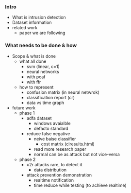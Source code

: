 ### Intro

* What is intrusion detection
* Dataset information
* related work 
    * paper we are following
   

### What needs to be done & how

* Scope & what is done
    * what all done
        * svm (linear, c=1)
        * neural networks
        * with pcaf
        * with ffr
    * how to represent
        * confusion matrix (in neural netwrok)
        * classification report (cr)
        * data vs time graph
* future work
    * phase 1
        * adfa dataset
            * windows avaialble
            * defacto standard
        * reduce false negative
            * neive baise classifier
                * cost matrix (clresults.html)
            * read more research paper
            * normal can be as attack but not vice-versa
    * phase 2
        * u2r attacks rare, to detect it
            * data distribution
        * attack prevention demonstration
            * realtime notification
            * time reduce while testing (to achieve realtime)    
